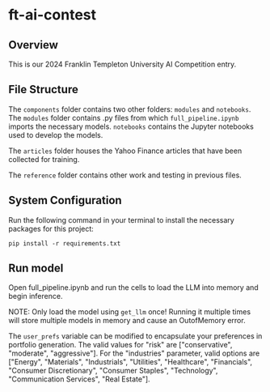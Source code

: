 # ft-ai-contest

## Overview

This is our 2024 Franklin Templeton University AI Competition entry.

## File Structure

The `components` folder contains two other folders: `modules` and `notebooks`. The `modules` folder contains .py files from which `full_pipeline.ipynb` imports the necessary models. `notebooks` contains the Jupyter notebooks used to develop the models.

The `articles` folder houses the Yahoo Finance articles that have been collected for training. 

The `reference` folder contains other work and testing in previous files.

## System Configuration

Run the following command in your terminal to install the necessary packages for this project:

```pip install -r requirements.txt```

## Run model

Open full_pipeline.ipynb and run the cells to load the LLM into memory and begin inference.

NOTE: Only load the model using `get_llm` once! Running it multiple times will store multiple models in memory and cause an OutofMemory error.

The `user_prefs` variable can be modified to encapsulate your preferences in portfolio generation. The valid values for "risk" are ["conservative", "moderate", "aggressive"]. For the "industries" parameter, valid options are ["Energy", "Materials", "Industrials", "Utilities", "Healthcare", "Financials", "Consumer Discretionary", "Consumer Staples", "Technology", "Communication Services", "Real Estate"].


